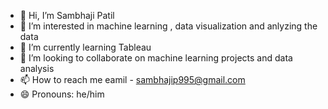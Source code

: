- 👋 Hi, I’m  Sambhaji Patil
- 👀 I’m interested in machine learning , data visualization and anlyzing the data
- 🌱 I’m currently learning Tableau
- 💞️ I’m looking to collaborate on machine learning projects and data analysis
- 📫 How to reach me eamil - sambhajip995@gmail.com
- 😄 Pronouns: he/him
<!---
Sambhaji0203/Sambhaji0203 is a ✨ special ✨ repository because its `README.md` (this file) appears on your GitHub profile.
You can click the Preview link to take a look at your changes.
--->
